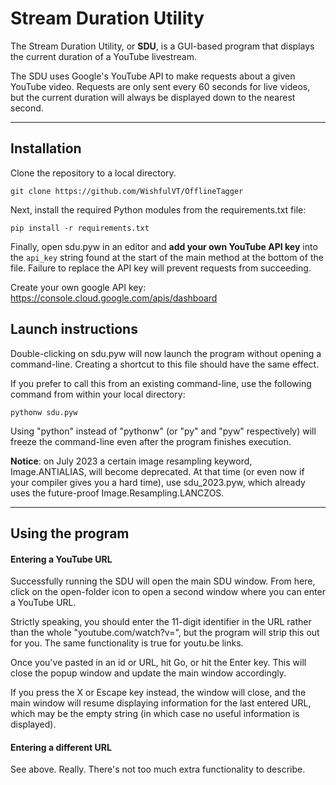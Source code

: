 # Stream Duration Utility

The Stream Duration Utility, or **SDU**, is a GUI-based program that displays the current duration of a YouTube livestream.

The SDU uses Google's YouTube API to make requests about a given YouTube video.
Requests are only sent every 60 seconds for live videos, but the current duration will always be displayed down to the nearest second.

---

## Installation
Clone the repository to a local directory.
```
git clone https://github.com/WishfulVT/OfflineTagger
```
Next, install the required Python modules from the requirements.txt file:
```
pip install -r requirements.txt
```
Finally, open sdu.pyw in an editor and **add your own YouTube API key** into the `api_key` string found at the start of the main method at the bottom of the file.
Failure to replace the API key will prevent requests from succeeding.

Create your own google API key: https://console.cloud.google.com/apis/dashboard

## Launch instructions
Double-clicking on sdu.pyw will now launch the program without opening a command-line. Creating a shortcut to this file should have the same effect.

If you prefer to call this from an existing command-line, use the following command from within your local directory:
```
pythonw sdu.pyw
```
Using "python" instead of "pythonw" (or "py" and "pyw" respectively) will freeze the command-line even after the program finishes execution.

**Notice**: on July 2023 a certain image resampling keyword, Image.ANTIALIAS, will become deprecated. At that time (or even now if your compiler gives you a hard time), use sdu_2023.pyw, which already uses the future-proof Image.Resampling.LANCZOS.

---

## Using the program

#### Entering a YouTube URL
Successfully running the SDU will open the main SDU window. From here, click on the open-folder icon to open a second window where you can enter a YouTube URL. 

Strictly speaking, you should enter the 11-digit identifier in the URL rather than the whole "youtube.com/watch?v=", but the program will strip this out for you. The same functionality is true for youtu.be links.

Once you've pasted in an id or URL, hit Go, or hit the Enter key. This will close the popup window and update the main window accordingly.

If you press the X or Escape key instead, the window will close, and the main window will resume displaying information for the last entered URL, which may be the empty string (in which case no useful information is displayed).

#### Entering a different URL
See above. Really. There's not too much extra functionality to describe.
